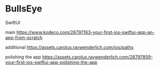 # BullsEye
SwiftUI

main https://www.kodeco.com/28797163-your-first-ios-swiftui-app-an-app-from-scratch 

additional https://assets.carolus.raywenderlich.com/ios/paths

polishing the app https://assets.carolus.raywenderlich.com/28797859-your-first-ios-swiftui-app-polishing-the-app
